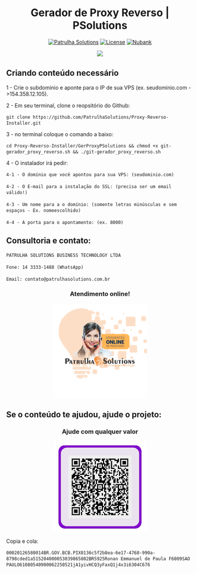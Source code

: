 <h1 align="center">Gerador de Proxy Reverso | PSolutions</h1>

<div align="center">

[![Patrulha Solutions](https://img.shields.io/badge/site-psolutions-orange)](https://patrulhasolutions.com.br/) 
[![License](https://img.shields.io/badge/license-GPL--3.0-orange)](./LICENSE)
[![Nubank](https://img.shields.io/badge/donate-nubank-purple)](https://nubank.com.br/pagar/1j4x3i/qA4jW8n5WR)


</div>
  
<div align="center"><img src="https://patrulhasolutions.com.br/wp-content/uploads/2022/04/cropped-logo-1.png"></div>

## Criando conteúdo necessário

1 - Crie o subdominio e aponte para o IP de sua VPS (ex. seudominio.com ->154.358.12.105).

2 - Em seu terminal, clone o reopsitório do Github:

    git clone https://github.com/PatrulhaSolutions/Proxy-Reverso-Installer.git

3 - no terminal coloque o comando a baixo:
    
    cd Proxy-Reverso-Installer/GerProxyPSolutions && chmod +x git-gerador_proxy_reverso.sh && ./git-gerador_proxy_reverso.sh

4 - O instalador irá pedir:

    4-1 - O domínio que você apontou para sua VPS: (seudominio.com)

    4-2 - O E-mail para a instalação do SSL: (precisa ser um email válido!)

    4-3 - Um nome para a o domínio: (somente letras minúsculas e sem espaços - Ex. nomeescolhido)

    4-4 - A porta para o apontamento: (ex. 8000)


## Consultoria e contato:

    PATRULHA SOLUTIONS BUSINESS TECHNOLOGY LTDA

    Fone: 14 3333-1488 (WhatsApp)

    Email: contato@patrulhasolutions.com.br

<div align="center">
    <h3>Atendimento online!</h3>
  <a href="https://1378.3cx.cloud/ronanferreira" target="_blank" rel="noopener noreferrer">
    <img src="./public/images/online.png" style="width: 50% !important;">
  </a>
</div>



## Se o conteúdo te ajudou, ajude o projeto:

<div align="center">
    <h3>Ajude com qualquer valor</h3>
  <a href="https://nubank.com.br/pagar/1j4x3i/qA4jW8n5WR" target="_blank" rel="noopener noreferrer">
    <img src="./public/images/nubank.jpeg" style="width: 50% !important;">
  </a>
</div>

Copia e cola:

    00020126580014BR.GOV.BCB.PIX0136c5f2b8ea-6e17-4768-990a-8798cded1a515204000053039865802BR5925Ronan Emmanuel de Paula F6009SAO PAULO61080540900062250521jA1yivHCQ3yFaxQ1j4x3i6304C676

